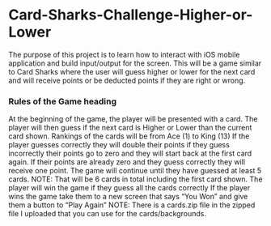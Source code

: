 # Card-Sharks-Challenge-Higher-or-Lower
The purpose of this project is to learn how to interact with iOS mobile application and build input/output for the screen.  This will be a game similar to Card Sharks where the user will guess higher or lower for the next card and will receive points or be deducted points if they are right or wrong.

### Rules of the Game heading

At the beginning of the game, the player will be presented with a card.
The player will then guess if the next card is Higher or Lower than the current card shown.
Rankings of the cards will be from Ace (1) to King (13)
If the player guesses correctly they will double their points if they guess incorrectly their points go to zero and they will start back at the first card again.  If their points are already zero and they guess correctly they will receive one point.
The game will continue until they have guessed at least 5 cards.
NOTE: That will be 6 cards in total including the first card shown.
The player will win the game if they guess all the cards correctly
If the player wins the game take them to a new screen that says “You Won” and give them a button to “Play Again”
NOTE: There is a cards.zip file in the zipped file I uploaded that you can use for the cards/backgrounds.
